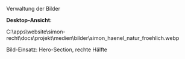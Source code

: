 Verwaltung der Bilder

**Desktop-Ansicht:**

C:\apps\website\simon-recht\docs\projekt\medien\bilder\simon_haenel_natur_froehlich.webp

Bild-Einsatz: Hero-Section, rechte Hälfte